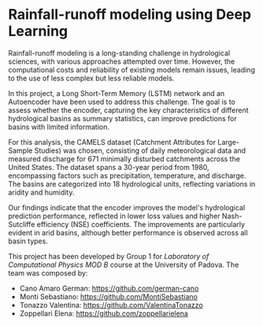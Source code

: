 # Rainfall-runoff modeling using Deep Learning
Rainfall-runoff modeling is a long-standing challenge in hydrological sciences, with various approaches attempted over time. 
However, the computational costs and reliability of existing models remain issues, leading to the use of less complex but less reliable models.

In this project, a Long Short-Term Memory (LSTM) network and an Autoencoder have been used to address this challenge. 
The goal is to assess whether the encoder, capturing the key characteristics of different hydrological basins as summary statistics, can improve predictions for basins with limited information.

For this analysis, the CAMELS dataset (Catchment Attributes for Large-Sample Studies) was chosen, consisting of daily meteorological data and measured discharge for 
671 minimally disturbed catchments across the United States. 
The dataset spans a 30-year period from 1980, encompassing factors such as precipitation, temperature, and discharge. 
The basins are categorized into 18 hydrological units, reflecting variations in aridity and humidity.

Our findings indicate that the encoder improves the model's hydrological prediction performance, reflected in lower loss values and higher Nash-Sutcliffe efficiency 
(NSE) coefficients. The improvements are particularly evident in arid basins, although better performance is observed across all basin types.

This project has been developed by Group 1 for *Laboratory of Computational Physics MOD B* course at the University of Padova.
The team was composed by: 
- Cano Amaro German: https://github.com/german-cano
- Monti Sebastiano: https://github.com/MontiSebastiano
- Tonazzo Valentina: https://github.com/ValentinaTonazzo
- Zoppellari Elena: https://github.com/zoppellarielena
